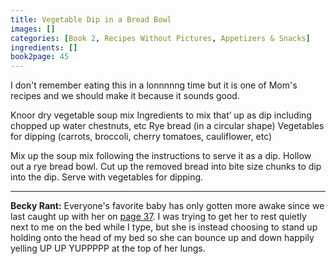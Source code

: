 ```yaml
---
title: Vegetable Dip in a Bread Bowl
images: []
categories: [Book 2, Recipes Without Pictures, Appetizers & Snacks]
ingredients: []
book2page: 45
---
```


I don't remember eating this in a lonnnnng time but it is one of Mom's recipes and we should make it because it sounds good. 

Knoor dry vegetable soup mix 
Ingredients to mix that’ up as dip including chopped up water chestnuts, etc 
Rye bread (in a circular shape) 
Vegetables for dipping (carrots, broccoli, cherry tomatoes, cauliflower, etc) 

Mix up the soup mix following the instructions to serve it as a dip. Hollow out a rye bread bowl. Cut up the removed bread into bite size chunks to dip into the dip. Serve with vegetables for dipping. 

----
**Becky Rant:**
Everyone's favorite baby has only gotten more awake since we last caught up with her on [page 37](Rachels_Tortilla_Pinwheels.md). I was trying to get her to rest quietly next to me on the bed while I type, but she is instead choosing to stand up holding onto the head of my bed so she can bounce up and down happily yelling UP UP YUPPPPP at the top of her lungs.